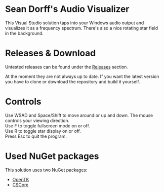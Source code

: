 # Sean Dorff's Audio Visualizer
This Visual Studio solution taps into your Windows audio output and visualizes it as a frequency spectrum. There's also a nice rotating star field in the background.

# Releases & Download
Untested releases can be found under the [Releases](https://github.com/SeanDorff/Sean-Dorff-s-Audio-Visualizer/releases) section.

At the moment they are not always up to date. If you want the latest version you have to clone or download the repository and build it yourself.

# Controls
Use WSAD and Space/Shift to move around or up and down. The mouse controls your viewing direction.  
Use F to toggle fullscreen mode on or off.  
Use R to toggle star display on or off.  
Press Esc to quit the program.

# Used NuGet packages
This solution uses two NuGet packages:
- [OpenTK](https://github.com/opentk/opentk)
- [CSCore](https://github.com/filoe/cscore)